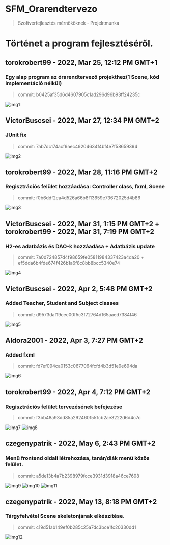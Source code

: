 # SFM_Orarendtervezo
> Szoftverfejlesztés mérnököknek - Projektmunka
# Történet a program fejlesztéséről.

## torokrobert99 - 2022, Mar 25, 12:12 PM GMT+1
### Egy alap program az órarendtervező projekthez(1 Scene, kód implementáció nélkül)
>commit: b0425af35d6d4607905c1ad296d96b93ff24235c

![img1](./screenshots/img1.png)
## VictorBuscsei - 2022, Mar 27, 12:34 PM GMT+2
### JUnit fix
>commit: 7ab7dc174acf9aec49204634f4bf4e7f58659394

![img2](./screenshots/img2.png)
## torokrobert99 - 2022, Mar 28, 11:16 PM GMT+2
### Regisztrációs felület hozzáadása: Controller class, fxml, Scene
>commit: f0b6ddf2ea4d526a66b8f13659e73672025d4b86

![img3](./screenshots/img3.png)
## VictorBuscsei - 2022, Mar 31, 1:15 PM GMT+2 + torokrobert99 - 2022, Mar 31, 7:19 PM GMT+2
### H2-es adatbázis és DAO-k hozzáadása + Adatbázis update
>commit: 7a0d724857d4f98659fe05811984337423a4da20 + ef5dda6b4fde674f426b1a6f8c8bb8bcc5340e74

![img4](./screenshots/img4.png)
## VictorBuscsei - 2022, Apr 2, 5:48 PM GMT+2
### Added Teacher, Student and Subject classes
>commit: d9573daf19cec00f5c3f72764d165aaed7384f46

![img5](./screenshots/img5.png)
## Aldora2001 - 2022, Apr 3, 7:27 PM GMT+2
### Added fxml
>commit: fd7ef094ca0153c0677064fcfd4b3d51e9e694da

![img6](./screenshots/img6.png)
## torokrobert99 - 2022, Apr 4, 7:12 PM GMT+2
### Regisztrációs felület tervezésének befejezése
>commit: f3bb48a93dd85a292460f551cb2ae3222d6d4c7c

![img7](./screenshots/img7.png)
![img8](./screenshots/img8.png)
## czegenypatrik - 2022, May 6, 2:43 PM GMT+2
### Menü frontend oldali létrehozása, tanár/diák menü közös felűlet.
>commit: a5de13b4a7b2398979fcce3931d3918a46ce7698

![img9](./screenshots/img9.png)
![img10](./screenshots/img10.png)
![img11](./screenshots/img11.png)

## czegenypatrik - 2022, May 13, 8:18 PM GMT+2
### Tárgyfelvétel Scene skeletonjának elkészítése.
>commit: c19d51ab149ef0b285c25a7dc3bce1fc20330dd1

![img12](./screenshots/img12.png)

